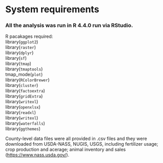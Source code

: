 # System requirements 
### All the analysis was run in R 4.4.0 run via RStudio.     
R pacakages required:     
library(`ggplot2`)    
library(`raster`)  
library(`dplyr`)  
library(`sf`)    
library(`tmap`)    
library(`tmaptools`)    
tmap_mode(`plot`)    
library(`RColorBrewer`)  
library(`cluster`)  
library(`factoextra`)  
library(`gridExtra`)  
library(`writexl`)  
library(`openxlsx`)  
library(`readxl`)  
library(`writexl`)  
library(`waterfalls`)  
library(`ggthemes`)    

County-level data files were all provided in .csv files and they were downloaded from USDA-NASS, NUGIS, USGS, including fertilizer usage; crop production and acerage; animal inventory and sales (https://www.nass.usda.gov/).
